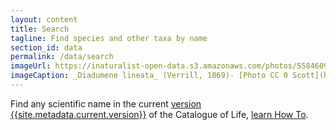 ```yaml
---
layout: content
title: Search
tagline: Find species and other taxa by name
section_id: data
permalink: /data/search
imageUrl: https://inaturalist-open-data.s3.amazonaws.com/photos/558460932/large.jpg
imageCaption: _Diadumene lineata_ (Verrill, 1869)- [Photo CC 0 Scott](https://www.inaturalist.org/photos/558460932)
---
```


Find any scientific name in the current <a href="/data/metadata">version {{site.metadata.current.version}}</a> of the Catalogue of Life, [learn How To](/howto/access#search).

<div class="row" style="background: white; margin-top: 0px; margin-bottom: 0px">
  <div id="search"></div>
</div>
  <script>
    'use strict';

const e = React.createElement;

class PublicSearch extends React.Component {

    render() {
     
  
      return e(
        ColBrowser.Search,
        { catalogueKey: '{{ site.react.datasetKey }}' , pathToTaxon: '{{ site.react.pathToTaxon }}', auth: '{{ site.react.auth }}' }
      );
    }
  }

const domContainer = document.querySelector('#search');
ReactDOM.render(e(PublicSearch), domContainer);
  </script>
